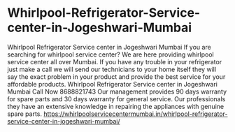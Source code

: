 # Whirlpool-Refrigerator-Service-center-in-Jogeshwari-Mumbai
Whirlpool Refrigerator Service center in Jogeshwari Mumbai If you are searching for whirlpool service center? We are here providing whirlpool service center all over Mumbai. If you have any trouble in your refrigerator just make a call we will send our technicians to your home itself they will say the exact problem in your product and provide the best service for your affordable products. Whirlpool Refrigerator Service center in Jogeshwari Mumbai Call Now 8688821743 Our management provides 90 days warranty for spare parts and 30 days warranty for general service. Our professionals they have an extensive knowledge in repairing the appliances with genuine spare parts. https://whirlpoolservicecentermumbai.in/whirlpool-refrigerator-service-center-in-jogeshwari-mumbai/
